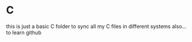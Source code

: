 # C
this is just a basic C folder to sync all my C files in different systems also... to learn github
